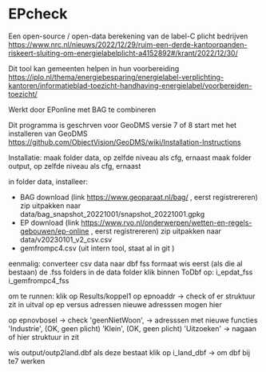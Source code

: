 # EPcheck


Een open-source / open-data berekening van de label-C plicht bedrijven
<https://www.nrc.nl/nieuws/2022/12/29/ruim-een-derde-kantoorpanden-riskeert-sluiting-om-energielabelplicht-a4152892#/krant/2022/12/30/>

Dit tool kan gemeenten helpen in hun voorbereiding
https://iplo.nl/thema/energiebesparing/energielabel-verplichting-kantoren/informatieblad-toezicht-handhaving-energielabel/voorbereiden-toezicht/

Werkt door EPonline met BAG te combineren

Dit programma is geschrven voor GeoDMS versie 7 of 8
start met het installeren van GeoDMS
https://github.com/ObjectVision/GeoDMS/wiki/Installation-Instructions


Installatie:
maak folder data, op zelfde niveau als cfg, ernaast
maak folder output, op zelfde niveau als cfg, ernaast

in folder data, installeer:
- BAG download (link https://www.geoparaat.nl/bag/  , eerst registrereren)
zip uitpakken naar data/bag_snapshot_20221001/snapshot_20221001.gpkg 
- EP download (link https://www.rvo.nl/onderwerpen/wetten-en-regels-gebouwen/ep-online , eerst registrereren)
zip uitpakken naar data/v20230101_v2_csv.csv
- gemfrompc4.csv (uit intern tool, staat al in git )

eenmalig: converteer csv data naar dbf fss formaat
wis eerst (als die al bestaan) de .fss folders in de data folder
klik binnen ToDbf op:
i_epdat_fss
i_gemfrompc4_fss

om te runnen:
klik op Results/koppel1
op epnoaddr -> check of er struktuur zit in uitval op ep versus adressen
nieuwe adresssen mogen hier

op epnovbosel  -> check
'geenNietWoon', -> adresssen met nieuwe functies
'Industrie', (OK, geen plicht)
'Klein', (OK, geen plicht)
'Uitzoeken' -> nagaan of hier struktuur in zit

wis output/outp2land.dbf als deze bestaat
klik op i_land_dbf -> om dbf bij te7 werken


